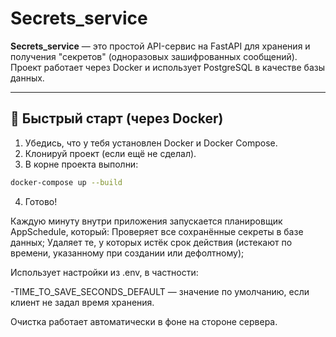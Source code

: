 # Secrets_service

**Secrets_service** — это простой API-сервис на FastAPI для хранения и получения "секретов" (одноразовых зашифрованных сообщений). Проект работает через Docker и использует PostgreSQL в качестве базы данных.

---

## 🚀 Быстрый старт (через Docker)

1. Убедись, что у тебя установлен Docker и Docker Compose.
2. Клонируй проект (если ещё не сделал).
3. В корне проекта выполни:

```bash
docker-compose up --build
```
4. Готово!

Каждую минуту внутри приложения запускается планировщик AppSchedule, который:
Проверяет все сохранённые секреты в базе данных;
Удаляет те, у которых истёк срок действия (истекают по времени, указанному при создании или дефолтному);

Использует настройки из .env, в частности:

-TIME_TO_SAVE_SECONDS_DEFAULT — значение по умолчанию, если клиент не задал время хранения.

Очистка работает автоматически в фоне на стороне сервера.

